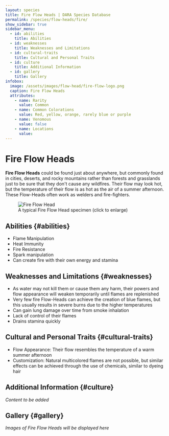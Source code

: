 ```yaml
---
layout: species
title: Fire Flow Heads | DARA Species Database
permalink: /species/flow-heads/fire/
show_sidebar: true
sidebar_menu:
  - id: abilities
    title: Abilities
  - id: weaknesses
    title: Weaknesses and Limitations
  - id: cultural-traits
    title: Cultural and Personal Traits
  - id: culture
    title: Additional Information
  - id: gallery
    title: Gallery
infobox:
  image: /assets/images/flow-head/fire-flow-logo.png
  caption: Fire Flow Heads
  attributes:
    - name: Rarity
      value: Common
    - name: Common Colorations
      value: Red, yellow, orange, rarely blue or purple
    - name: Venomous
      value: false
    - name: Locations
      value: 
---
```


# Fire Flow Heads

**Fire Flow Heads** could be found just about anywhere, but commonly found in cities, deserts, and rocky mountains rather than forests and grasslands just to be sure that they don't cause any wildfires. Their flow may look hot, but the temperature of their flow is as hot as the air of a summer afternoon. These Flow-Heads often work as welders and fire-fighters.

<div class="species-image">
  <figure>
    <img src="{{ '/assets/images/flow-head/fire-example-1.png' | relative_url }}" 
         alt="Fire Flow Head" 
         class="thumbnail" 
         onclick="openLightbox(this.src, this.alt)">
    <figcaption>A typical Fire Flow Head specimen (click to enlarge)</figcaption>
  </figure>
</div>

## Abilities {#abilities}

- Flame Manipulation
- Heat Immunity
- Fire Resistance
- Spark manipulation
- Can create fire with their own energy and stamina

## Weaknesses and Limitations {#weaknesses}

- As water may not kill them or cause them any harm, their powers and flow appearance will weaken temporarily until flames are replenished
- Very few fire Flow-Heads can achieve the creation of blue flames, but this usually results in severe burns due to the higher temperatures
- Can gain lung damage over time from smoke inhalation
- Lack of control of their flames
- Drains stamina quickly

## Cultural and Personal Traits {#cultural-traits}

- Flow Appearance: Their flow resembles the temperature of a warm summer afternoon
- Customization: Natural multicolored flames are not possible, but similar effects can be achieved through the use of chemicals, similar to dyeing hair

## Additional Information {#culture}

*Content to be added*

## Gallery {#gallery}

*Images of Fire Flow Heads will be displayed here*
